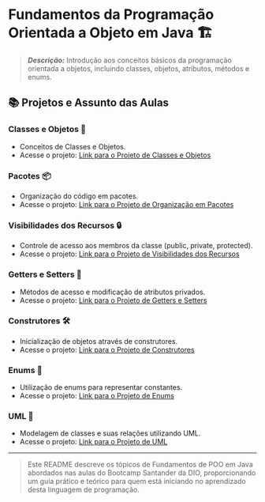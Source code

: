 # Fundamentos da Programação Orientada a Objeto em Java 🏗️

> ***Descrição:*** Introdução aos conceitos básicos da programação orientada a objetos, incluindo classes, objetos, atributos, métodos e enums.

## 📚 Projetos e Assunto das Aulas

### Classes e Objetos 🧱
- Conceitos de Classes e Objetos.
- Acesse o projeto: [Link para o Projeto de Classes e Objetos](ClassObjects)

### Pacotes 📦
- Organização do código em pacotes.
- Acesse o projeto: [Link para o Projeto de Organização em Pacotes]()

### Visibilidades dos Recursos 🔒
- Controle de acesso aos membros da classe (public, private, protected).
- Acesse o projeto: [Link para o Projeto de Visibilidades dos Recursos]()

### Getters e Setters 🔄
- Métodos de acesso e modificação de atributos privados.
- Acesse o projeto: [Link para o Projeto de Getters e Setters]()

### Construtores 🛠️
- Inicialização de objetos através de construtores.
- Acesse o projeto: [Link para o Projeto de Construtores]()

### Enums 🚩
- Utilização de enums para representar constantes.
- Acesse o projeto: [Link para o Projeto de Enums]()

### UML 📝
- Modelagem de classes e suas relações utilizando UML.
- Acesse o projeto: [Link para o Projeto de UML]()

--------------------------------
> Este README descreve os tópicos de Fundamentos de POO em Java abordados nas aulas do Bootcamp Santander da DIO, proporcionando um guia prático e teórico para quem está iniciando no aprendizado desta linguagem de programação.
